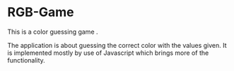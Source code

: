 # RGB-Game
This is a color guessing game .

The application is about guessing the correct color with the values given.
It is implemented mostly by use of Javascript which brings more of the functionality.
